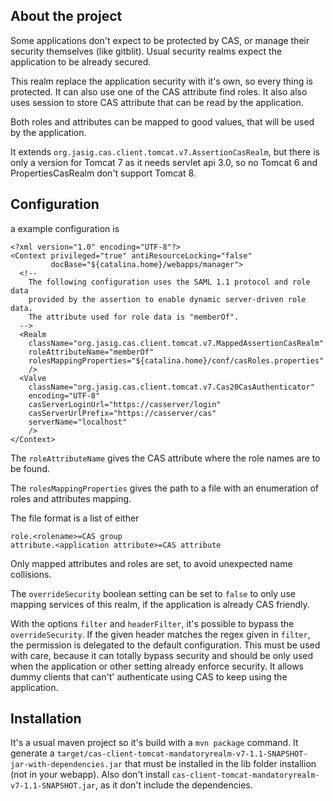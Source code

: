About the project
-----------------

Some applications don't expect to be protected by CAS, or manage their security themselves (like gitblit).
Usual security realms expect the application to be already secured.

This realm replace the application security with it's own, so every thing is protected. It can also use 
one of the CAS attribute find roles.
It also also uses session to store CAS attribute that can be read by the application.

Both roles and attributes can be mapped to good values, that will be used by the application.

It extends `org.jasig.cas.client.tomcat.v7.AssertionCasRealm`, but there is only a version for Tomcat 7
as it needs servlet api 3.0, so no Tomcat 6 and PropertiesCasRealm don't support Tomcat 8.

Configuration
-------------

a example configuration is

    <?xml version="1.0" encoding="UTF-8"?>
    <Context privileged="true" antiResourceLocking="false"
             docBase="${catalina.home}/webapps/manager">
      <!--
        The following configuration uses the SAML 1.1 protocol and role data
        provided by the assertion to enable dynamic server-driven role data.
        The attribute used for role data is "memberOf".
      -->
      <Realm
        className="org.jasig.cas.client.tomcat.v7.MappedAssertionCasRealm" 
        roleAttributeName="memberOf"
        rolesMappingProperties="${catalina.home}/conf/casRoles.properties"
        />
      <Valve
        className="org.jasig.cas.client.tomcat.v7.Cas20CasAuthenticator"
        encoding="UTF-8"
        casServerLoginUrl="https://casserver/login"
        casServerUrlPrefix="https://casserver/cas"
        serverName="localhost"
        />
    </Context>

The `roleAttributeName` gives the CAS attribute where the role names are to be found.

The `rolesMappingProperties` gives the path to a file with an enumeration of roles and attributes mapping.

The file format is a list of either

    role.<rolename>=CAS group
    attribute.<application attribute>=CAS attribute

Only mapped attributes and roles are set, to avoid unexpected name collisions.

The `overrideSecurity` boolean setting can be set to `false` to only use mapping services of this realm, if
the application is already CAS friendly.

With the options `filter` and `headerFilter`, it's possible to bypass the `overrideSecurity`. If the given
header matches the regex given in `filter`, the permission is delegated to the default configuration. This
must be used with care, because it can totally bypass security and should be only used when the application
or other setting already enforce security. It allows dummy clients that can't' authenticate using CAS to keep
using the application.

Installation
------------
It's a usual maven project so it's build with a `mvn package` command. It generate a `target/cas-client-tomcat-mandatoryrealm-v7-1.1-SNAPSHOT-jar-with-dependencies.jar`
that must be installed in the lib folder installion (not in your webapp). Also don't install `cas-client-tomcat-mandatoryrealm-v7-1.1-SNAPSHOT.jar`,
as it don't include the dependencies.
